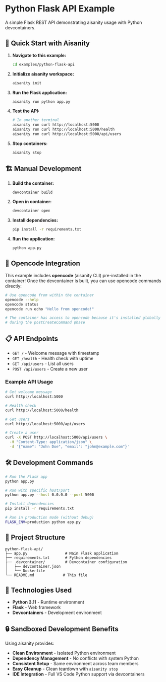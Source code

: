 # Python Flask API Example

A simple Flask REST API demonstrating aisanity usage with Python devcontainers.

## 🚀 Quick Start with Aisanity

1. **Navigate to this example:**
   ```bash
   cd examples/python-flask-api
   ```

2. **Initialize aisanity workspace:**
   ```bash
   aisanity init
   ```

3. **Run the Flask application:**
   ```bash
   aisanity run python app.py
   ```

4. **Test the API:**
   ```bash
   # In another terminal
   aisanity run curl http://localhost:5000
   aisanity run curl http://localhost:5000/health
   aisanity run curl http://localhost:5000/api/users
   ```

5. **Stop containers:**
   ```bash
   aisanity stop
   ```

## 🏗️ Manual Development

1. **Build the container:**
   ```bash
   devcontainer build
   ```

2. **Open in container:**
   ```bash
   devcontainer open
   ```

3. **Install dependencies:**
   ```bash
   pip install -r requirements.txt
   ```

4. **Run the application:**
   ```bash
   python app.py
   ```

## 🔧 Opencode Integration

This example includes **opencode** (aisanity CLI) pre-installed in the container! Once the devcontainer is built, you can use opencode commands directly:

```bash
# Use opencode from within the container
opencode --help
opencode status
opencode run echo "Hello from opencode!"

# The container has access to opencode because it's installed globally
# during the postCreateCommand phase
```

## 📋 API Endpoints

- `GET /` - Welcome message with timestamp
- `GET /health` - Health check with uptime
- `GET /api/users` - List all users
- `POST /api/users` - Create a new user

### Example API Usage

```bash
# Get welcome message
curl http://localhost:5000

# Health check
curl http://localhost:5000/health

# Get users
curl http://localhost:5000/api/users

# Create a user
curl -X POST http://localhost:5000/api/users \
  -H "Content-Type: application/json" \
  -d '{"name": "John Doe", "email": "john@example.com"}'
```

## 🛠️ Development Commands

```bash
# Run the Flask app
python app.py

# Run with specific host/port
python app.py --host 0.0.0.0 --port 5000

# Install dependencies
pip install -r requirements.txt

# Run in production mode (without debug)
FLASK_ENV=production python app.py
```

## 📁 Project Structure

```
python-flask-api/
├── app.py                 # Main Flask application
├── requirements.txt       # Python dependencies
├── .devcontainer/         # Devcontainer configuration
│   ├── devcontainer.json
│   └── Dockerfile
└── README.md             # This file
```

## 🔧 Technologies Used

- **Python 3.11** - Runtime environment
- **Flask** - Web framework
- **Devcontainers** - Development environment

## 🔒 Sandboxed Development Benefits

Using aisanity provides:
- **Clean Environment** - Isolated Python environment
- **Dependency Management** - No conflicts with system Python
- **Consistent Setup** - Same environment across team members
- **Easy Cleanup** - Clean teardown with `aisanity stop`
- **IDE Integration** - Full VS Code Python support via devcontainers